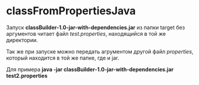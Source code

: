 # classFromPropertiesJava
Запуск **classBuilder-1.0-jar-with-dependencies.jar** из папки target без аргументов читает файл _test.properties_, находящийся в той же директории.

Так же при запуске можно передать агрументом другой файл _properties_, который находится в той же папке, где и jar.

Для примера **java -jar classBuilder-1.0-jar-with-dependencies.jar test2.properties**
